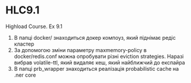 # HLC9.1
Highload Course. Ex 9.1

1. В папці docker/ знаходиться докер компоуз, який піднімає редіс кластер
2. За допомогою зміни параметру maxmemory-policy в docker/redis.conf можна 
опробувати різні eviction strategies. Наразі вибрав volatile-ttl, який видаляє
кеш, який найближчий до експайра
3. В папці prb_wrapper знаходиться реалізація probabilistic cache на .ner core

